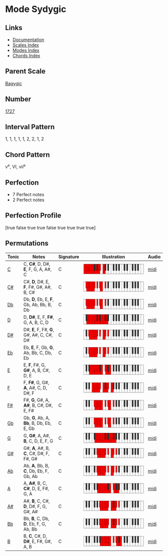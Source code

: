 # Mode Sydygic

## Links

- [Documentation](index.md)
- [Scales Index](Scales.md)
- [Modes Index](Modes.md)
- [Chords Index](Chords.md)

## Parent Scale

[Bagygic](ScaleBagygic.md)

## Number

[1727](https://ianring.com/musictheory/scales/1727)

## Interval Pattern

1, 1, 1, 1, 1, 2, 2, 1, 2

## Chord Pattern

v⁰, VI, vii⁰

## Perfection

- 7 Perfect notes
- 2 Perfect notes

## Perfection Profile

[true false true true false true true true true]

## Permutations

| Tonic | Notes | Signature | Illustration | Audio |
|-------|-------|-----------|--------------|-------|
| [C](ModeCNaturalSydygic.md) | C, **C#**, D, D#, **E**, F, G, A, A#, C | C | ![CNaturalSydygic](ModeCNaturalSydygic.png) | [midi](https://github.com/edipermadi/music/blob/main/docs/ModeCNaturalSydygic.mid?raw=true) |
| [C#](ModeCSharpSydygic.md) | C#, **D**, D#, E, **F**, F#, G#, A#, B, C# | C | ![CSharpSydygic](ModeCSharpSydygic.png) | [midi](https://github.com/edipermadi/music/blob/main/docs/ModeCSharpSydygic.mid?raw=true) |
| [Db](ModeDFlatSydygic.md) | Db, **D**, Eb, E, **F**, Gb, Ab, Bb, B, Db | C | ![DFlatSydygic](ModeDFlatSydygic.png) | [midi](https://github.com/edipermadi/music/blob/main/docs/ModeDFlatSydygic.mid?raw=true) |
| [D](ModeDNaturalSydygic.md) | D, **D#**, E, F, **F#**, G, A, B, C, D | C | ![DNaturalSydygic](ModeDNaturalSydygic.png) | [midi](https://github.com/edipermadi/music/blob/main/docs/ModeDNaturalSydygic.mid?raw=true) |
| [D#](ModeDSharpSydygic.md) | D#, **E**, F, F#, **G**, G#, A#, C, C#, D# | C | ![DSharpSydygic](ModeDSharpSydygic.png) | [midi](https://github.com/edipermadi/music/blob/main/docs/ModeDSharpSydygic.mid?raw=true) |
| [Eb](ModeEFlatSydygic.md) | Eb, **E**, F, Gb, **G**, Ab, Bb, C, Db, Eb | C | ![EFlatSydygic](ModeEFlatSydygic.png) | [midi](https://github.com/edipermadi/music/blob/main/docs/ModeEFlatSydygic.mid?raw=true) |
| [E](ModeENaturalSydygic.md) | E, **F**, F#, G, **G#**, A, B, C#, D, E | C | ![ENaturalSydygic](ModeENaturalSydygic.png) | [midi](https://github.com/edipermadi/music/blob/main/docs/ModeENaturalSydygic.mid?raw=true) |
| [F](ModeFNaturalSydygic.md) | F, **F#**, G, G#, **A**, A#, C, D, D#, F | C | ![FNaturalSydygic](ModeFNaturalSydygic.png) | [midi](https://github.com/edipermadi/music/blob/main/docs/ModeFNaturalSydygic.mid?raw=true) |
| [F#](ModeFSharpSydygic.md) | F#, **G**, G#, A, **A#**, B, C#, D#, E, F# | C | ![FSharpSydygic](ModeFSharpSydygic.png) | [midi](https://github.com/edipermadi/music/blob/main/docs/ModeFSharpSydygic.mid?raw=true) |
| [Gb](ModeGFlatSydygic.md) | Gb, **G**, Ab, A, **Bb**, B, Db, Eb, E, Gb | C | ![GFlatSydygic](ModeGFlatSydygic.png) | [midi](https://github.com/edipermadi/music/blob/main/docs/ModeGFlatSydygic.mid?raw=true) |
| [G](ModeGNaturalSydygic.md) | G, **G#**, A, A#, **B**, C, D, E, F, G | C | ![GNaturalSydygic](ModeGNaturalSydygic.png) | [midi](https://github.com/edipermadi/music/blob/main/docs/ModeGNaturalSydygic.mid?raw=true) |
| [G#](ModeGSharpSydygic.md) | G#, **A**, A#, B, **C**, C#, D#, F, F#, G# | C | ![GSharpSydygic](ModeGSharpSydygic.png) | [midi](https://github.com/edipermadi/music/blob/main/docs/ModeGSharpSydygic.mid?raw=true) |
| [Ab](ModeAFlatSydygic.md) | Ab, **A**, Bb, B, **C**, Db, Eb, F, Gb, Ab | C | ![AFlatSydygic](ModeAFlatSydygic.png) | [midi](https://github.com/edipermadi/music/blob/main/docs/ModeAFlatSydygic.mid?raw=true) |
| [A](ModeANaturalSydygic.md) | A, **A#**, B, C, **C#**, D, E, F#, G, A | C | ![ANaturalSydygic](ModeANaturalSydygic.png) | [midi](https://github.com/edipermadi/music/blob/main/docs/ModeANaturalSydygic.mid?raw=true) |
| [A#](ModeASharpSydygic.md) | A#, **B**, C, C#, **D**, D#, F, G, G#, A# | C | ![ASharpSydygic](ModeASharpSydygic.png) | [midi](https://github.com/edipermadi/music/blob/main/docs/ModeASharpSydygic.mid?raw=true) |
| [Bb](ModeBFlatSydygic.md) | Bb, **B**, C, Db, **D**, Eb, F, G, Ab, Bb | C | ![BFlatSydygic](ModeBFlatSydygic.png) | [midi](https://github.com/edipermadi/music/blob/main/docs/ModeBFlatSydygic.mid?raw=true) |
| [B](ModeBNaturalSydygic.md) | B, **C**, C#, D, **D#**, E, F#, G#, A, B | C | ![BNaturalSydygic](ModeBNaturalSydygic.png) | [midi](https://github.com/edipermadi/music/blob/main/docs/ModeBNaturalSydygic.mid?raw=true) |
